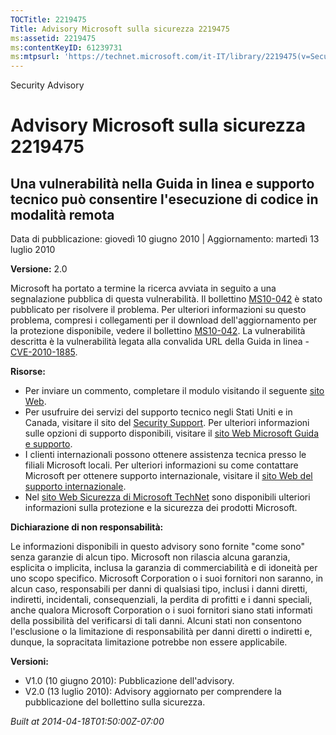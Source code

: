 ```yaml
---
TOCTitle: 2219475
Title: Advisory Microsoft sulla sicurezza 2219475
ms:assetid: 2219475
ms:contentKeyID: 61239731
ms:mtpsurl: 'https://technet.microsoft.com/it-IT/library/2219475(v=Security.10)'
---
```


Security Advisory

Advisory Microsoft sulla sicurezza 2219475
==========================================

Una vulnerabilità nella Guida in linea e supporto tecnico può consentire l'esecuzione di codice in modalità remota
------------------------------------------------------------------------------------------------------------------

Data di pubblicazione: giovedì 10 giugno 2010 | Aggiornamento: martedì 13 luglio 2010

**Versione:** 2.0

Microsoft ha portato a termine la ricerca avviata in seguito a una segnalazione pubblica di questa vulnerabilità. Il bollettino [MS10-042](http://technet.microsoft.com/security/bulletin/ms10-042) è stato pubblicato per risolvere il problema. Per ulteriori informazioni su questo problema, compresi i collegamenti per il download dell'aggiornamento per la protezione disponibile, vedere il bollettino [MS10-042](http://technet.microsoft.com/security/bulletin/ms10-042). La vulnerabilità descritta è la vulnerabilità legata alla convalida URL della Guida in linea - [CVE-2010-1885](http://www.cve.mitre.org/cgi-bin/cvename.cgi?name=cve-2010-1885).

**Risorse:**

-   Per inviare un commento, completare il modulo visitando il seguente [sito Web](https://support.microsoft.com/common/survey.aspx?scid=sw;en;1257&amp;showpage=1&amp;ws=technet&amp;sd=tech).
-   Per usufruire dei servizi del supporto tecnico negli Stati Uniti e in Canada, visitare il sito del [Security Support](https://consumersecuritysupport.microsoft.com/default.aspx?mkt=it-it). Per ulteriori informazioni sulle opzioni di supporto disponibili, visitare il [sito Web Microsoft Guida e supporto](http://support.microsoft.com).
-   I clienti internazionali possono ottenere assistenza tecnica presso le filiali Microsoft locali. Per ulteriori informazioni su come contattare Microsoft per ottenere supporto internazionale, visitare il [sito Web del supporto internazionale](http://support.microsoft.com/common/international.aspx).
-   Nel [sito Web Sicurezza di Microsoft TechNet](http://technet.microsoft.com/it-it/security/default.aspx) sono disponibili ulteriori informazioni sulla protezione e la sicurezza dei prodotti Microsoft.

**Dichiarazione di non responsabilità:**

Le informazioni disponibili in questo advisory sono fornite "come sono" senza garanzie di alcun tipo. Microsoft non rilascia alcuna garanzia, esplicita o implicita, inclusa la garanzia di commerciabilità e di idoneità per uno scopo specifico. Microsoft Corporation o i suoi fornitori non saranno, in alcun caso, responsabili per danni di qualsiasi tipo, inclusi i danni diretti, indiretti, incidentali, consequenziali, la perdita di profitti e i danni speciali, anche qualora Microsoft Corporation o i suoi fornitori siano stati informati della possibilità del verificarsi di tali danni. Alcuni stati non consentono l'esclusione o la limitazione di responsabilità per danni diretti o indiretti e, dunque, la sopracitata limitazione potrebbe non essere applicabile.

**Versioni:**

-   V1.0 (10 giugno 2010): Pubblicazione dell'advisory.
-   V2.0 (13 luglio 2010): Advisory aggiornato per comprendere la pubblicazione del bollettino sulla sicurezza.

*Built at 2014-04-18T01:50:00Z-07:00*
